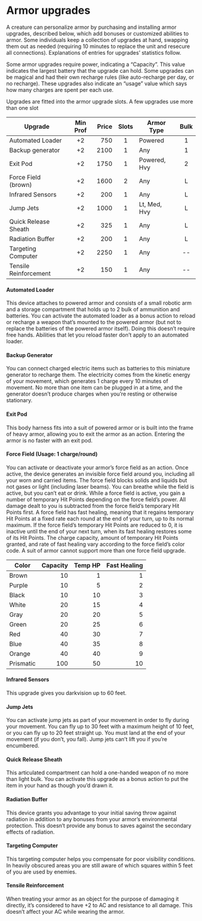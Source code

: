 # Armor upgrades

A creature can personalize armor by purchasing and installing armor upgrades, described below, which add bonuses or 
customized abilities to armor. Some individuals keep a collection of upgrades at hand, swapping them out as needed (requiring 
10 minutes to replace the unit and resecure all connections). Explanations of entries for upgrades’ statistics follow.

Some armor upgrades require power, indicating a “Capacity”. This value indicates the largest battery that the upgrade can 
hold. Some upgrades can be magical and had their own recharge rules (like auto-recharge per day, or no recharge). These 
upgrades also indicate an “usage” value which says how many charges are spent per each use.

Upgrades are fitted into the armor upgrade slots. A few upgrades use more than one slot

|Upgrade|Min Prof|Price|Slots|Armor Type|Bulk|
|-------|:------:|----:|:---:|----------|:--:|
|Automated Loader|+2|750|1|Powered|1|
|Backup generator|+2|2100|1|Any|1|
|Exit Pod|+2|1750|1|Powered, Hvy|2|
|Force Field (brown)|+2|1600|2|Any|L|
|Infrared Sensors|+2|200|1|Any|L|
|Jump Jets|+2|1000|1|Lt, Med, Hvy|L|
|Quick Release Sheath|+2|325|1|Any|L|
|Radiation Buffer|+2|200|1|Any|L|
|Targeting Computer|+2|2250|1|Any|--|
|Tensile Reinforcement|+2|150|1|Any|--|

#### Automated Loader

This device attaches to powered armor and consists of a small robotic arm and a storage compartment that holds up to 2 bulk 
of ammunition and batteries. You can activate the automated loader as a bonus action to reload or recharge a weapon that’s 
mounted to the powered armor (but not to replace the batteries of the powered armor itself). Doing this doesn’t require free 
hands. Abilities that let you reload faster don’t apply to an automated loader.

#### Backup Generator

You can connect charged electric items such as batteries to this miniature generator to recharge them. The electricity comes 
from the kinetic energy of your movement, which generates 1 charge every 10 minutes of movement. No more than one item can be 
plugged in at a time, and the generator doesn’t produce charges when you’re resting or otherwise stationary.

#### Exit Pod

This body harness fits into a suit of powered armor or is built into the frame of heavy armor, allowing you to exit the armor 
as an action. Entering the armor is no faster with an exit pod.

#### Force Field (Usage: 1 charge/round)

You can activate or deactivate your armor’s force field as an action. Once active, the device generates an invisible force 
field around you, including all your worn and carried items. The force field blocks solids and liquids but not gases or light 
(including laser beams). You can breathe while the field is active, but you can’t eat or drink. While a force field is 
active, you gain a number of temporary Hit Points depending on the force field’s power. All damage dealt to you is subtracted 
from the force field’s temporary Hit Points first. A force field has fast healing, meaning that it regains temporary Hit 
Points at a fixed rate each round at the end of your turn, up to its normal maximum. If the force field’s temporary Hit 
Points are reduced to 0, it is inactive until the end of your next turn, when its fast healing restores some of its Hit 
Points. The charge capacity, amount of temporary Hit Points granted, and rate of fast healing vary according to the force 
field’s color code. A suit of armor cannot support more than one force field upgrade. 

|Color|Capacity|Temp HP|Fast Healing|
|-----|-------:|------:|-----------:|
|Brown|10|1|1|
|Purple|10|5|2|
|Black|10|10|3|
|White|20|15|4|
|Gray|20|20|5|
|Green|20|25|6|
|Red|40|30|7|
|Blue|40|35|8|
|Orange|40|40|9|
|Prismatic|100|50|10|

#### Infrared Sensors

This upgrade gives you darkvision up to 60 feet.

#### Jump Jets

You can activate jump jets as part of your movement in order to fly during your movement. You can fly up to 30 feet with a 
maximum height of 10 feet, or you can fly up to 20 feet straight up. You must land at the end of your movement (if you don’t, 
you fall). Jump jets can’t lift you if you’re encumbered.

#### Quick Release Sheath

This articulated compartment can hold a one-handed weapon of no more than light bulk. You can activate this upgrade as a 
bonus action to put the item in your hand as though you’d drawn it.

#### Radiation Buffer

This device grants you advantage to your initial saving throw against radiation in addition to any bonuses from your armor’s 
environmental protection. This doesn’t provide any bonus to saves against the secondary effects of radiation.

#### Targeting Computer

This targeting computer helps you compensate for poor visibility conditions. In heavily obscured areas you are still aware of 
which squares within 5 feet of you are used by enemies.

#### Tensile Reinforcement

When treating your armor as an object for the purpose of damaging it directly, it’s considered to have +2 to AC and 
resistance to all damage. This doesn’t affect your AC while wearing the armor.
